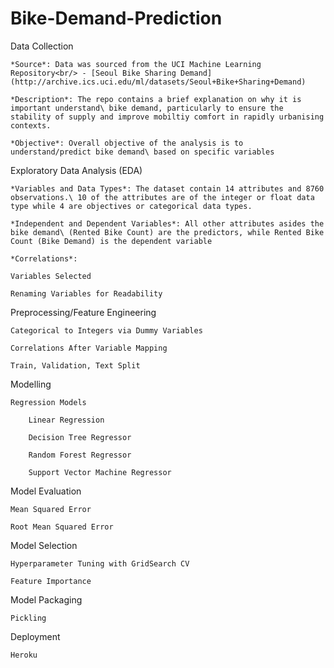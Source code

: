 # Bike-Demand-Prediction

Data Collection

    *Source*: Data was sourced from the UCI Machine Learning Repository<br/> - [Seoul Bike Sharing Demand] (http://archive.ics.uci.edu/ml/datasets/Seoul+Bike+Sharing+Demand)
    
    *Description*: The repo contains a brief explanation on why it is important understand\ bike demand, particularly to ensure the stability of supply and improve mobiltiy comfort in rapidly urbanising contexts. 

    *Objective*: Overall objective of the analysis is to understand/predict bike demand\ based on specific variables 

Exploratory Data Analysis (EDA)

    *Variables and Data Types*: The dataset contain 14 attributes and 8760 observations.\ 10 of the attributes are of the integer or float data type while 4 are objectives or categorical data types. 

    *Independent and Dependent Variables*: All other attributes asides the bike demand\ (Rented Bike Count) are the predictors, while Rented Bike Count (Bike Demand) is the dependent variable 

    *Correlations*: 

    Variables Selected

    Renaming Variables for Readability

Preprocessing/Feature Engineering

    Categorical to Integers via Dummy Variables

    Correlations After Variable Mapping

    Train, Validation, Text Split

Modelling

    Regression Models

        Linear Regression

        Decision Tree Regressor

        Random Forest Regressor

        Support Vector Machine Regressor

Model Evaluation

    Mean Squared Error

    Root Mean Squared Error

Model Selection

    Hyperparameter Tuning with GridSearch CV

    Feature Importance

Model Packaging

    Pickling

Deployment

    Heroku
